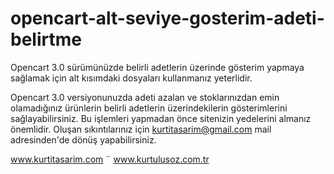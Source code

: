 # opencart-alt-seviye-gosterim-adeti-belirtme
Opencart 3.0 sürümünüzde belirli adetlerin üzerinde gösterim yapmaya sağlamak için alt kısımdaki dosyaları kullanmanız yeterlidir.

Opencart 3.0 versiyonunuzda adeti azalan ve stoklarınızdan emin olamadığınız ürünlerin belirli adetlerin üzerindekilerin gösterimlerini sağlayabilirsiniz.
Bu işlemleri yapmadan önce sitenizin yedelerini almanız önemlidir.
Oluşan sıkıntılarınız için kurtitasarim@gmail.com mail adresinden'de dönüş yapabilirsiniz.

www.kurtitasarim.com ¨ www.kurtulusoz.com.tr
